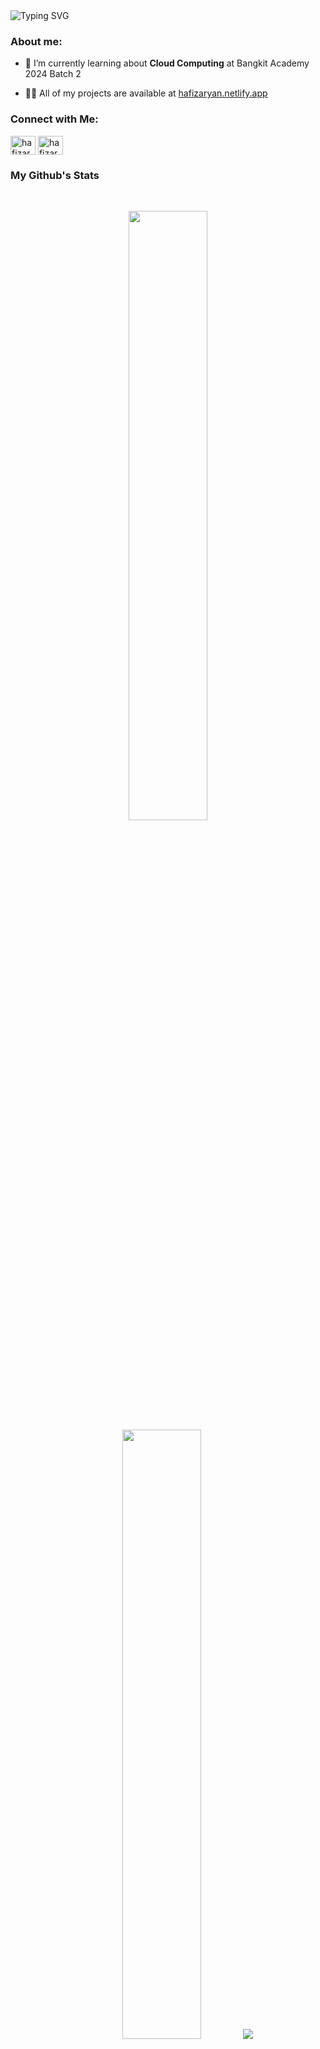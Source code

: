 <img src="https://readme-typing-svg.herokuapp.com?font=&size=25&duration=5001&pause=1000&color=F7F7F7&random=false&width=435&lines=Hi+%F0%9F%91%8B%2C+my+name+is+Hafiz+Aryan+" alt="Typing SVG" />

<h3 align="left">About me:</h3>

- 🌱 I’m currently learning about **Cloud Computing** at Bangkit Academy 2024 Batch 2

- 👨‍💻 All of my projects are available at [hafizaryan.netlify.app](https://hafizaryan.netlify.app)

<h3 align="left">Connect with Me:</h3>
<p align="left">
<a href="https://linkedin.com/in/hafizaryan" target="blank"><img align="center" src="https://raw.githubusercontent.com/rahuldkjain/github-profile-readme-generator/master/src/images/icons/Social/linked-in-alt.svg" alt="hafizaryan" height="30" width="40" /></a>
<a href="https://instagram.com/hafizaryan_" target="blank"><img align="center" src="https://raw.githubusercontent.com/rahuldkjain/github-profile-readme-generator/master/src/images/icons/Social/instagram.svg" alt="hafizaryan_" height="30" width="40" /></a>

<br>

<h3 align="left">My Github's Stats</h3>

<br>

<p align="center">
  <img height="50%" width="auto" src ="https://github-readme-stats.vercel.app/api?username=hafizaryan&show_icons=true&count_private=true&theme=darcula&hide_border=true&hide=issues,contribs&bg_color=00000000">
  <img height="50%" width="auto" src ="https://github-readme-stats.vercel.app/api/top-langs/?username=hafizaryan&layout=compact&hide_border=true&theme=darcula&bg_color=00000000&langs_count=6&hide=jupyter%20notebook,tex,css,php&exclude_repo=Pacman-AI">
  <img src ="https://github-readme-streak-stats.herokuapp.com?user=hafizaryan&theme=darcula&hide_border=true&background=FFFFFF00">
</p>
